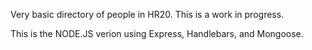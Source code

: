 Very basic directory of people in HR20. This is a work in progress.

This is the NODE.JS verion using Express, Handlebars, and Mongoose.